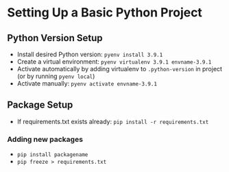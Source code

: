 # Setting Up a Basic Python Project

## Python Version Setup

* Install desired Python version: `pyenv install 3.9.1`
* Create a virtual environment: `pyenv virtualenv 3.9.1 envname-3.9.1`
* Activate automatically by adding virtualenv to `.python-version` in project (or by running `pyenv local`)
* Activate manually: `pyenv activate envname-3.9.1`

## Package Setup

* If requirements.txt exists already: `pip install -r requirements.txt`

### Adding new packages

* `pip install packagename`
* `pip freeze > requirements.txt`
